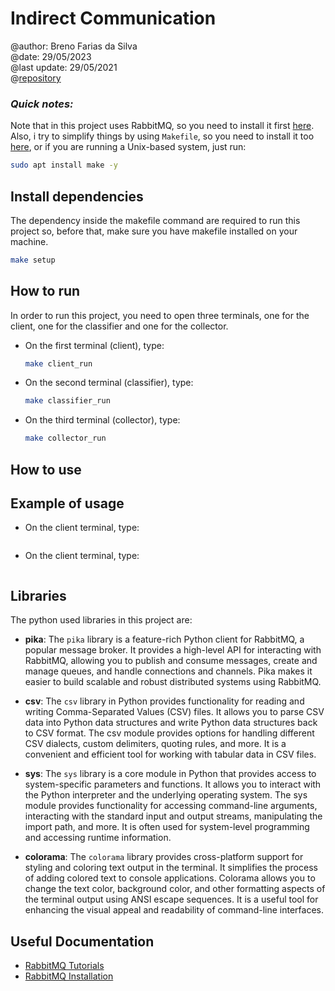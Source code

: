 # Indirect Communication
@author: Breno Farias da Silva    
@date: 29/05/2023  
@last update: 29/05/2021  
@[repository]()  

### ***Quick notes:*** 
Note that in this project uses RabbitMQ, so you need to install it first [here](https://www.rabbitmq.com/getstarted.html).  
Also, i try to simplify things by using `Makefile`, so you need to install it too [here](https://www.gnu.org/software/make/), or if you are running a Unix-based system, just run:
```bash
sudo apt install make -y
```

## Install dependencies
The dependency inside the makefile command are required to run this project so, before that, make sure you have makefile installed on your machine.
```bash
make setup
```

## How to run
In order to run this project, you need to open three terminals, one for the client, one for the classifier and one for the collector.
* On the first terminal (client), type:  
    ```bash 
    make client_run
    ```
* On the second terminal (classifier), type:   
    ```bash
    make classifier_run
    ```
* On the third terminal (collector), type:   
    ```bash
    make collector_run
    ```
## How to use

## Example of usage
* On the client terminal, type:  
    ```bash
    
    ```
* On the client terminal, type:   
    ```bash

    ```
## Libraries
The python used libraries in this project are:
- **pika**: The `pika` library is a feature-rich Python client for RabbitMQ, a popular message broker. It provides a high-level API for interacting with RabbitMQ, allowing you to publish and consume messages, create and manage queues, and handle connections and channels. Pika makes it easier to build scalable and robust distributed systems using RabbitMQ.

- **csv**: The `csv` library in Python provides functionality for reading and writing Comma-Separated Values (CSV) files. It allows you to parse CSV data into Python data structures and write Python data structures back to CSV format. The csv module provides options for handling different CSV dialects, custom delimiters, quoting rules, and more. It is a convenient and efficient tool for working with tabular data in CSV files.

- **sys**: The `sys` library is a core module in Python that provides access to system-specific parameters and functions. It allows you to interact with the Python interpreter and the underlying operating system. The sys module provides functionality for accessing command-line arguments, interacting with the standard input and output streams, manipulating the import path, and more. It is often used for system-level programming and accessing runtime information.

- **colorama**: The `colorama` library provides cross-platform support for styling and coloring text output in the terminal. It simplifies the process of adding colored text to console applications. Colorama allows you to change the text color, background color, and other formatting aspects of the terminal output using ANSI escape sequences. It is a useful tool for enhancing the visual appeal and readability of command-line interfaces.

## Useful Documentation
* [RabbitMQ Tutorials](https://www.rabbitmq.com/getstarted.html)
* [RabbitMQ Installation](https://www.rabbitmq.com/download.html)
